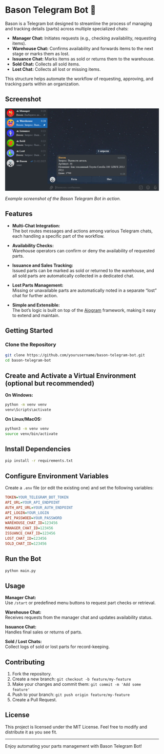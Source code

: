 # Bason Telegram Bot 🤖

Bason is a Telegram bot designed to streamline the process of managing and tracking details (parts) across multiple specialized chats:

- **Manager Chat:** Initiates requests (e.g., checking availability, requesting items).
- **Warehouse Chat:** Confirms availability and forwards items to the next stage or marks them as lost.
- **Issuance Chat:** Marks items as sold or returns them to the warehouse.
- **Sold Chat:** Collects all sold items.
- **Lost Chat:** Collects all lost or missing items.

This structure helps automate the workflow of requesting, approving, and tracking parts within an organization.

## Screenshot

![Bason Bot Screenshot](bason_tg_bot_screenshot.jpg)

*Example screenshot of the Bason Telegram Bot in action.*

## Features

- **Multi-Chat Integration:**  
  The bot routes messages and actions among various Telegram chats, each handling a specific part of the workflow.

- **Availability Checks:**  
  Warehouse operators can confirm or deny the availability of requested parts.

- **Issuance and Sales Tracking:**  
  Issued parts can be marked as sold or returned to the warehouse, and all sold parts are automatically collected in a dedicated chat.

- **Lost Parts Management:**  
  Missing or unavailable parts are automatically noted in a separate “lost” chat for further action.

- **Simple and Extensible:**  
  The bot’s logic is built on top of the [Aiogram](https://docs.aiogram.dev/) framework, making it easy to extend and maintain.

## Getting Started

### Clone the Repository

```bash
git clone https://github.com/yourusername/bason-telegram-bot.git
cd bason-telegram-bot
```

## Create and Activate a Virtual Environment (optional but recommended)

**On Windows:**
```bash
python -m venv venv
venv\Scripts\activate
```

**On Linux/MacOS:**

```bash
python3 -m venv venv
source venv/bin/activate
```

## Install Dependencies

```bash
pip install -r requirements.txt
```

## Configure Environment Variables

Create a `.env` file (or edit the existing one) and set the following variables:

```ini
TOKEN=YOUR_TELEGRAM_BOT_TOKEN
API_URL=YOUR_API_ENDPOINT
AUTH_API_URL=YOUR_AUTH_ENDPOINT
API_LOGIN=YOUR_LOGIN
API_PASSWOED=YOUR_PASSWORD
WAREHOUSE_CHAT_ID=123456
MANAGER_CHAT_ID=123456
ISSUANCE_CHAT_ID=123456
LOST_CHAT_ID=123456
SOLD_CHAT_ID=123456
```

## Run the Bot

```bash
python main.py
```

## Usage

**Manager Chat:**  
Use `/start` or predefined menu buttons to request part checks or retrieval.

**Warehouse Chat:**  
Receives requests from the manager chat and updates availability status.

**Issuance Chat:**  
Handles final sales or returns of parts.

**Sold / Lost Chats:**  
Collect logs of sold or lost parts for record-keeping.

## Contributing

1. Fork the repository.
2. Create a new branch: `git checkout -b feature/my-feature`
3. Make your changes and commit them: `git commit -m 'Add some feature'`
4. Push to your branch: `git push origin feature/my-feature`
5. Create a Pull Request.

## License

This project is licensed under the MIT License. Feel free to modify and distribute it as you see fit.

---

Enjoy automating your parts management with Bason Telegram Bot!
